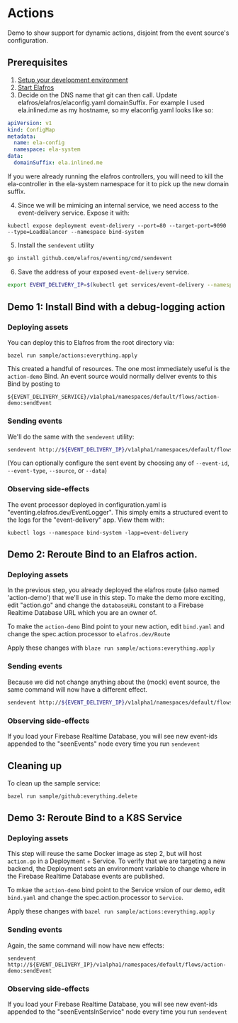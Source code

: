 # Actions

Demo to show support for dynamic actions, disjoint from the event source's configuration.

## Prerequisites

1. [Setup your development environment](../../DEVELOPMENT.md#getting-started)
2. [Start Elafros](../../README.md#start-elafros)
3. Decide on the DNS name that git can then call. Update elafros/elafros/elaconfig.yaml domainSuffix.
For example I used ela.inlined.me as my hostname, so my elaconfig.yaml looks like so:

```yaml
apiVersion: v1
kind: ConfigMap
metadata:
  name: ela-config
  namespace: ela-system
data:
  domainSuffix: ela.inlined.me
```

If you were already running the elafros controllers, you will need to kill the ela-controller in the ela-system namespace for it to pick up the new domain suffix.

4. Since we will be mimicing an internal service, we need access to the event-delivery service.
 Expose it with:

 ```
 kubectl expose deployment event-delivery --port=80 --target-port=9090 --type=LoadBalancer --namespace bind-system
 ```

5. Install the `sendevent` utility

```bash
go install github.com/elafros/eventing/cmd/sendevent
```

6. Save the address of your exposed `event-delivery` service.

```bash
export EVENT_DELIVERY_IP=$(kubectl get services/event-delivery --namespace bind-system -o go-template='{{ (index .status.loadBalancer.ingress 0).ip }}')
```

## Demo 1: Install Bind with a debug-logging action

### Deploying assets

You can deploy this to Elafros from the root directory via:

```shell
bazel run sample/actions:everything.apply
```

This created a handful of resources. The one most immediately useful is the `action-demo` Bind.
An event source would normally deliver events to this Bind by posting to

```
${EVENT_DELIVERY_SERVICE}/v1alpha1/namespaces/default/flows/action-demo:sendEvent
```

### Sending events

We'll do the same with the `sendevent` utility:

```bash
sendevent http://${EVENT_DELIVERY_IP}/v1alpha1/namespaces/default/flows/action-demo:sendEvent
```

(You can optionally configure the sent event by choosing any of `--event-id`, `--event-type`,
`--source`, or `--data`)

### Observing side-effects

The event processor deployed in configuration.yaml is "eventing.elafros.dev/EventLogger". This
simply emits a structured event to the logs for the "event-delivery" app. View them with:

```
kubectl logs --namespace bind-system -lapp=event-delivery
```

## Demo 2: Reroute Bind to an Elafros action.

### Deploying assets

In the previous step, you already deployed the elafros route (also named 'action-demo')
that we'll use in this step. To make the demo more exciting, edit "action.go" and change
the `databaseURL` constant to a Firebase Realtime Database URL which you are an owner of.

To make the `action-demo` Bind point to your new action, edit `bind.yaml` and change the spec.action.processor to `elafros.dev/Route` 

Apply these changes with `blaze run sample/actions:everything.apply`

### Sending events

Because we did not change anything about the (mock) event source, the same command will
now have a different effect.

```bash
sendevent http://${EVENT_DELIVERY_IP}/v1alpha1/namespaces/default/flows/action-demo:sendEvent
```

### Observing side-effects

If you load your Firebase Realtime Database, you will see new event-ids appended to the "seenEvents" node every time you run `sendevent`

## Cleaning up

To clean up the sample service:

```shell
bazel run sample/github:everything.delete
```

## Demo 3: Reroute Bind to a K8S Service

### Deploying assets

This step will reuse the same Docker image as step 2, but will host `action.go` in
a Deployment + Service. To verify that we are targeting a new backend, the Deployment
sets an environment variable to change where in the Firebase Realtime Database events
are published.

To mkae the `action-demo` bind point to the Service vrsion of our demo, edit `bind.yaml` and change the spec.action.processor to `Service`.

Apply these changes with `bazel run sample/actions:everything.apply`

### Sending events

Again, the same command will now have new effects:

```
sendevent http://${EVENT_DELIVERY_IP}/v1alpha1/namespaces/default/flows/action-demo:sendEvent
```

### Observing side-effects

If you load your Firebase Realtime Database, you will see new event-ids appended to the "seenEventsInService" node every time you run `sendevent`
